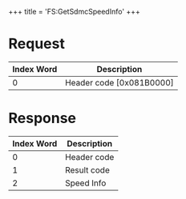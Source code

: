 +++
title = 'FS:GetSdmcSpeedInfo'
+++

# Request

| Index Word | Description                |
|------------|----------------------------|
| 0          | Header code \[0x081B0000\] |

# Response

| Index Word | Description |
|------------|-------------|
| 0          | Header code |
| 1          | Result code |
| 2          | Speed Info  |